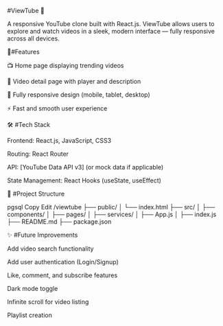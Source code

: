 #ViewTube 🎥


A responsive YouTube clone built with React.js.
ViewTube allows users to explore and watch videos in a sleek, modern interface — fully responsive across all devices.

🚀#Features


📺 Home page displaying trending videos

🎥 Video detail page with player and description

📱 Fully responsive design (mobile, tablet, desktop)

⚡ Fast and smooth user experience

🛠️ #Tech Stack


Frontend: React.js, JavaScript, CSS3

Routing: React Router

API: [YouTube Data API v3] (or mock data if applicable)

State Management: React Hooks (useState, useEffect)

📂 #Project Structure


pgsql
Copy
Edit
/viewtube
├── public/
│   └── index.html
├── src/
│   ├── components/
│   ├── pages/
│   ├── services/
│   ├── App.js
│   ├── index.js
├── README.md
├── package.json


✨ #Future Improvements


Add video search functionality

Add user authentication (Login/Signup)

Like, comment, and subscribe features

Dark mode toggle

Infinite scroll for video listing

Playlist creation
